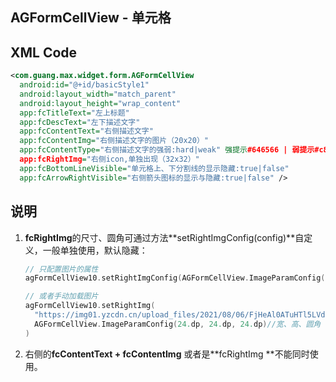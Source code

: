 ## AGFormCellView - 单元格

## XML Code

```xml
<com.guang.max.widget.form.AGFormCellView
  android:id="@+id/basicStyle1"
  android:layout_width="match_parent"
  android:layout_height="wrap_content"
  app:fcTitleText="左上标题"
  app:fcDescText="左下描述文字"
  app:fcContentText="右侧描述文字"
  app:fcContentImg="右侧描述文字的图片（20x20）"
  app:fcContentType="右侧描述文字的强弱:hard|weak" 强提示#646566 | 弱提示#c8c9cc
  app:fcRightImg="右侧icon,单独出现（32x32）"    
  app:fcBottomLineVisible="单元格上、下分割线的显示隐藏:true|false" 
  app:fcArrowRightVisible="右侧箭头图标的显示与隐藏:true|false" /> 
```

## 说明

1. **fcRightImg**的尺寸、圆角可通过方法**setRightImgConfig(config)**自定义，一般单独使用，默认隐藏：

   ```kotlin
   // 只配置图片的属性
   agFormCellView10.setRightImgConfig(AGFormCellView.ImageParamConfig(24.dp,24.dp,24.dp))
   
   // 或者手动加载图片
   agFormCellView10.setRightImg(
     "https://img01.yzcdn.cn/upload_files/2021/08/06/FjHeAl0ATuHTl5LVdJ4pj0Xgxepg.jpg",
     AGFormCellView.ImageParamConfig(24.dp, 24.dp, 24.dp)//宽、高、圆角
   )
   ```

2. 右侧的**fcContentText + fcContentImg** 或者是**fcRightImg **不能同时使用。

   



